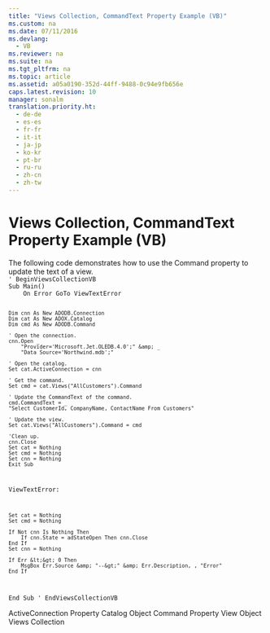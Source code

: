 ```yaml
---
title: "Views Collection, CommandText Property Example (VB)"
ms.custom: na
ms.date: 07/11/2016
ms.devlang: 
  - VB
ms.reviewer: na
ms.suite: na
ms.tgt_pltfrm: na
ms.topic: article
ms.assetid: a05a0190-352d-44ff-9488-0c94e9fb656e
caps.latest.revision: 10
manager: sonalm
translation.priority.ht: 
  - de-de
  - es-es
  - fr-fr
  - it-it
  - ja-jp
  - ko-kr
  - pt-br
  - ru-ru
  - zh-cn
  - zh-tw
---
```

# Views Collection, CommandText Property Example (VB)
<?xml version="1.0" encoding="utf-8"?>
<developerReferenceWithoutSyntaxDocument xmlns="http://ddue.schemas.microsoft.com/authoring/2003/5" xmlns:xlink="http://www.w3.org/1999/xlink" xmlns:xsi="http://www.w3.org/2001/XMLSchema-instance" xsi:schemaLocation="http://ddue.schemas.microsoft.com/authoring/2003/5 http://dduestorage.blob.core.windows.net/ddueschema/developer.xsd">
  <introduction>
    <para>The following code demonstrates how to use the <legacyLink xlink:href="bcc9146f-586f-4e69-9c10-863440c9cffa">Command</legacyLink> property to update the text of a view.</para>
  </introduction>
  <section>
    <content>
      <code>' BeginViewsCollectionVB
Sub Main()
    On Error GoTo ViewTextError

    Dim cnn As New ADODB.Connection
    Dim cat As New ADOX.Catalog
    Dim cmd As New ADODB.Command

    ' Open the connection.
    cnn.Open _
        "Provider='Microsoft.Jet.OLEDB.4.0';" &amp; _
        "Data Source='Northwind.mdb';"
    
    ' Open the catalog.
    Set cat.ActiveConnection = cnn
    
    ' Get the command.
    Set cmd = cat.Views("AllCustomers").Command
    
    ' Update the CommandText of the command.
    cmd.CommandText = _
    "Select CustomerId, CompanyName, ContactName From Customers"
    
    ' Update the view.
    Set cat.Views("AllCustomers").Command = cmd
    
    'Clean up.
    cnn.Close
    Set cat = Nothing
    Set cmd = Nothing
    Set cnn = Nothing
    Exit Sub

ViewTextError:

    Set cat = Nothing
    Set cmd = Nothing
    
    If Not cnn Is Nothing Then
        If cnn.State = adStateOpen Then cnn.Close
    End If
    Set cnn = Nothing
    
    If Err &lt;&gt; 0 Then
        MsgBox Err.Source &amp; "--&gt;" &amp; Err.Description, , "Error"
    End If
End Sub
' EndViewsCollectionVB</code>
    </content>
  </section>
  <relatedTopics>
<link xlink:href="25fff69b-7556-4a28-b6f5-600a4bb0f607">ActiveConnection Property</link>
<link xlink:href="bb651639-a488-4e38-b6de-0ed99fa4dd92">Catalog Object</link>
<link xlink:href="bcc9146f-586f-4e69-9c10-863440c9cffa">Command Property</link>
<link xlink:href="653421ce-7b94-43d0-9bc6-4900f8f2af45">View Object</link>
<link xlink:href="a55d380c-2b7b-4b57-af74-8ba0b3de0db9">Views Collection</link>
</relatedTopics>
</developerReferenceWithoutSyntaxDocument>